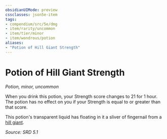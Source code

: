 ```yaml
---
obsidianUIMode: preview
cssclasses: json5e-item
tags:
- compendium/src/5e/dmg
- item/rarity/uncommon
- item/tier/minor
- item/wondrous/potion
aliases: 
- "Potion of Hill Giant Strength"
---
```

# Potion of Hill Giant Strength
*Potion, minor, uncommon*  


When you drink this potion, your Strength score changes to 21 for 1 hour. The potion has no effect on you if your Strength is equal to or greater than that score.

This potion's transparent liquid has floating in it a sliver of fingernail from a [hill giant](compendium/bestiary/giant/hill-giant.md).

*Source: SRD 5.1*